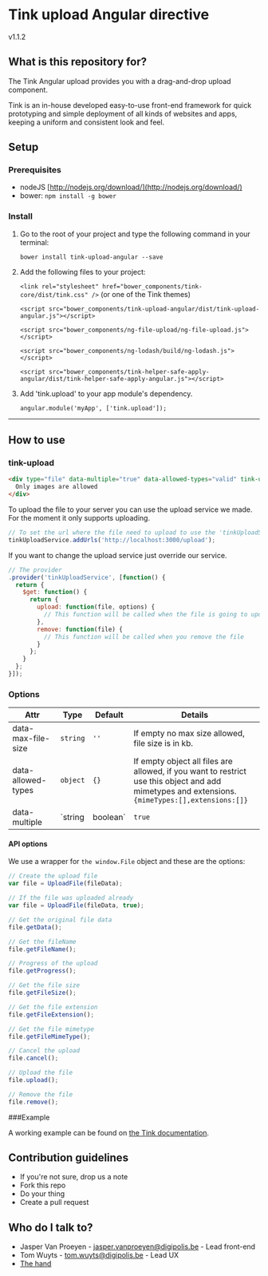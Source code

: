 # Tink upload Angular directive

v1.1.2

## What is this repository for?

The Tink Angular upload provides you with a drag-and-drop upload component.

Tink is an in-house developed easy-to-use front-end framework for quick prototyping and simple deployment of all kinds of websites and apps, keeping a uniform and consistent look and feel.

## Setup

### Prerequisites

* nodeJS [http://nodejs.org/download/](http://nodejs.org/download/)
* bower: `npm install -g bower`

### Install

1. Go to the root of your project and type the following command in your terminal:

   `bower install tink-upload-angular --save`

2. Add the following files to your project:

   `<link rel="stylesheet" href="bower_components/tink-core/dist/tink.css" />` (or one of the Tink themes)

   `<script src="bower_components/tink-upload-angular/dist/tink-upload-angular.js"></script>`

   `<script src="bower_components/ng-file-upload/ng-file-upload.js"></script>`

   `<script src="bower_components/ng-lodash/build/ng-lodash.js"></script>`

   `<script src="bower_components/tink-helper-safe-apply-angular/dist/tink-helper-safe-apply-angular.js"></script>`

3. Add 'tink.upload' to your app module's dependency.

   `angular.module('myApp', ['tink.upload']);`



----------



## How to use

### tink-upload

```html
<div type="file" data-multiple="true" data-allowed-types="valid" tink-upload="" ng-model="files">
  Only images are allowed
</div>
```

To upload the file to your server you can use the upload service we made. For the moment it only supports uploading.

```javascript
// To set the url where the file need to upload to use the 'tinkUploadService' provider
tinkUploadService.addUrls('http://localhost:3000/upload');
```

If you want to change the upload service just override our service.

```javascript
// The provider
.provider('tinkUploadService', [function() {
  return {
    $get: function() {
      return {
        upload: function(file, options) {
          // This function will be called when the file is going to update
        },
        remove: function(file) {
          // This function will be called when you remove the file
        }
      };
    }
  };
}]);
```

### Options

Attr | Type | Default | Details
--- | --- | --- | ---
data-max-file-size | `string` | `''` | If empty no max size allowed, file size is in kb.
data-allowed-types | `object` | `{}` | If empty object all files are allowed, if you want to restrict use this object and add mimetypes and extensions. `{mimeTypes:[],extensions:[]}`
data-multiple | `string | boolean` | `true` | If multiple files are allowed or not.

#### API options

We use a wrapper for `the window.File` object and these are the options:

```javascript
// Create the upload file
var file = UploadFile(fileData);

// If the file was uploaded already
var file = UploadFile(fileData, true);

// Get the original file data
file.getData();

// Get the fileName
file.getFileName();

// Progress of the upload
file.getProgress();

// Get the file size
file.getFileSize();

// Get the file extension
file.getFileExtension();

// Get the file mimetype
file.getFileMimeType();

// Cancel the upload
file.cancel();

// Upload the file
file.upload();

// Remove the file
file.remove();
```

###Example

A working example can be found on [the Tink documentation](http://tink.digipolis.be/#/docs/directives/upload#example).

## Contribution guidelines

* If you're not sure, drop us a note
* Fork this repo
* Do your thing
* Create a pull request

## Who do I talk to?

* Jasper Van Proeyen - jasper.vanproeyen@digipolis.be - Lead front-end
* Tom Wuyts - tom.wuyts@digipolis.be - Lead UX
* [The hand](https://www.youtube.com/watch?v=_O-QqC9yM28)
